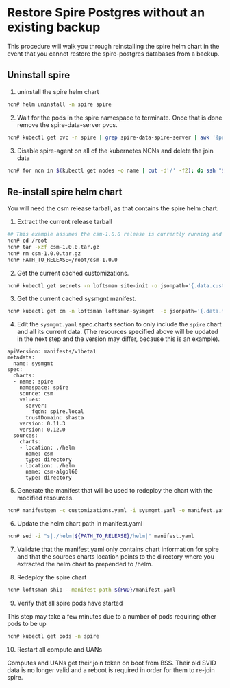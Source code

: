 # Restore Spire Postgres without an existing backup

This procedure will walk you through reinstalling the spire helm chart in the
event that you cannot restore the spire-postgres databases from a backup.

## Uninstall spire

1. uninstall the spire helm chart

```bash
ncn# helm uninstall -n spire spire
```

2. Wait for the pods in the spire namespace to terminate. Once that is done remove
   the spire-data-server pvcs.

```bash
ncn# kubectl get pvc -n spire | grep spire-data-spire-server | awk '{print $1}' | xargs kubectl delete -n spire pvc
```

3. Disable spire-agent on all of the kubernetes NCNs and delete the join data

```bash
ncn# for ncn in $(kubectl get nodes -o name | cut -d'/' -f2); do ssh "${ncn}" systemctl stop spire-agent; ssh "${ncn}" rm /root/spire/data/svid.key /root/spire/agent_svid.der /root/spire/bundle.der; done
```

## Re-install spire helm chart

You will need the csm release tarball, as that contains the spire helm chart.

1. Extract the current release tarball

```bash
## This example assumes the csm-1.0.0 release is currently running and the csm-1.0.0.tar.gz has been pulled down under /root
ncn# cd /root
ncn# tar -xzf csm-1.0.0.tar.gz
ncn# rm csm-1.0.0.tar.gz
ncn# PATH_TO_RELEASE=/root/csm-1.0.0
```

2. Get the current cached customizations.

```bash
ncn# kubectl get secrets -n loftsman site-init -o jsonpath='{.data.customizations\.yaml}' | base64 -d > customizations.yaml
```

3. Get the current cached sysmgnt manifest.

```bash
ncn# kubectl get cm -n loftsman loftsman-sysmgmt  -o jsonpath='{.data.manifest\.yaml}' -o sysmgmt.yaml
```

4. Edit the `sysmgmt.yaml` spec.charts section to only include the `spire` chart and all its current data. (The resources specified above will be updated in the next step and the version may differ, because this is an example).

```
apiVersion: manifests/v1beta1
metadata:
  name: sysmgmt
spec:
  charts:
  - name: spire
    namespace: spire
    source: csm
    values:
      server:
        fqdn: spire.local
      trustDomain: shasta
    version: 0.11.3
    version: 0.12.0
  sources:
    charts:
    - location: ./helm
      name: csm
      type: directory
    - location: ./helm
      name: csm-algol60
      type: directory
```

5. Generate the manifest that will be used to redeploy the chart with the modified resources.

```bash
ncn# manifestgen -c customizations.yaml -i sysmgmt.yaml -o manifest.yaml
```

6. Update the helm chart path in manifest.yaml

```bash
ncn# sed -i "s|./helm|${PATH_TO_RELEASE}/helm|" manifest.yaml
```

7. Validate that the manifest.yaml only contains chart information for spire and that the sources charts location points to the directory where you extracted the helm chart to prepended to /helm.

8. Redeploy the spire chart

```bash
ncn# loftsman ship --manifest-path ${PWD}/manifest.yaml
```

9. Verify that all spire pods have started

This step may take a few minutes due to a number of pods requiring other pods to be up

```bash
ncn# kubectl get pods -n spire
```

10. Restart all compute and UANs

Computes and UANs get their join token on boot from BSS. Their old SVID data is no longer valid and a reboot is required in order for them to re-join spire.
